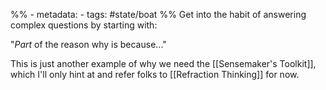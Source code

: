 %% - metadata:
	- tags: #state/boat %%
Get into the habit of answering complex questions by starting with: 

"*Part* of the reason why is because..."

This is just another example of why we need the [[Sensemaker's Toolkit]], which I'll only hint at and refer folks to [[Refraction Thinking]] for now.